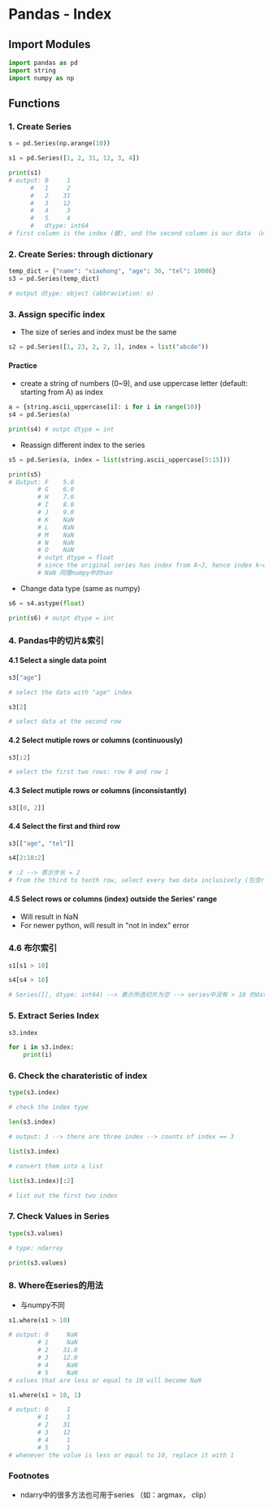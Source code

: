 # Pandas - Index

## Import Modules
```python
import pandas as pd
import string
import numpy as np
```

## Functions
### 1. Create Series
```python
s = pd.Series(np.arange(10))
```
```python
s1 = pd.Series([1, 2, 31, 12, 3, 4])

print(s1) 
# output: 0     1
      #   1     2 
      #   2    31
      #   3    12
      #   4     3
      #   5     4
      #   dtype: int64
# first column is the index (健), and the second column is our data （value，值）
```

### 2. Create Series: through dictionary 
```python
temp_dict = {"name": "xiaohong", "age": 30, "tel": 10086}
s3 = pd.Series(temp_dict)

# output dtype: object (abbraviation: o)
```

### 3. Assign specific index
- The size of series and index must be the same 

```python
s2 = pd.Series([1, 23, 2, 2, 1], index = list("abcde"))
```

#### Practice
- create a string of numbers (0~9), and use uppercase letter (default: starting from A) as index 

```python
a = {string.ascii_uppercase[i]: i for i in range(10)} 
s4 = pd.Series(a)

print(s4) # outpt dtype = int
```
- Reassign different index to the series 

```python
s5 = pd.Series(a, index = list(string.ascii_uppercase[5:15]))

print(s5)   
# Output: F    5.0
        # G    6.0
        # H    7.0
        # I    8.0
        # J    9.0
        # K    NaN
        # L    NaN
        # M    NaN
        # N    NaN
        # O    NaN  
        # outpt dtype = float
        # since the original series has index from A~J, hence index k~o are not correlated with any number, thus NaN
        # NaN 同理numpy中的nan
```
- Change data type (same as numpy)

```python
s6 = s4.astype(float)

print(s6) # outpt dtype = int
```

### 4. Pandas中的切片&索引
#### 4.1 Select a single data point 
```python
s3["age"] 

# select the data with "age" index
```
```python
s3[2] 

# select data at the second row
```
#### 4.2 Select mutiple rows or columns (continuously)
```python
s3[:2]

# select the first two rows: row 0 and row 1
```
#### 4.3 Select mutiple rows or columns (inconsistantly)
```python
s3[[0, 2]]
```
#### 4.4 Select the first and third row 
```python
s3[["age", "tel"]]
```
```python
s4[2:10:2] 

# :2 --> 表示步长 = 2 
# from the third to tenth row, select every two data inclusively (包含row3 和 row10，每两个数一选)
```
#### 4.5 Select rows or columns (index) outside the Series' range 
- Will result in NaN 
- For newer python, will result in "not in index" error
  
### 4.6 布尔索引
```python
s1[s1 > 10]
```
```python
s4[s4 > 10]

# Series([], dtype: int64) --> 表示所选切片为空 --> series中没有 > 10 的data
```

### 5. Extract Series Index
```python
s3.index
```
```python
for i in s3.index:
    print(i)
```

### 6. Check the charateristic of index 
```python
type(s3.index)

# check the index type
```
```python
len(s3.index) 

# output: 3 --> there are three index --> counts of index == 3
```
```python
list(s3.index) 

# convert them into a list
```
```python
list(s3.index)[:2] 

# list out the first two index 
```

### 7. Check Values in Series 
```python
type(s3.values)
 
# type: ndarray
```
```python
print(s3.values)
```

### 8. Where在series的用法 
- 与numpy不同

```python
s1.where(s1 > 10)   

# output: 0     NaN
        # 1     NaN
        # 2    31.0
        # 3    12.0
        # 4     NaN
        # 5     NaN
# values that are less or equal to 10 will become NaN
```
```python
s1.where(s1 > 10, 1) 

# output: 0     1
        # 1     1
        # 2    31
        # 3    12
        # 4     1
        # 5     1
# whenever the value is less or equal to 10, replace it with 1
```

### Footnotes
- ndarry中的很多方法也可用于series （如：argmax， clip）
